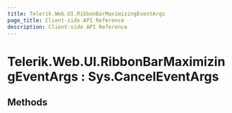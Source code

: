 ```yaml
---
title: Telerik.Web.UI.RibbonBarMaximizingEventArgs
page_title: Client-side API Reference
description: Client-side API Reference
---
```


# Telerik.Web.UI.RibbonBarMaximizingEventArgs : Sys.CancelEventArgs

## Methods
